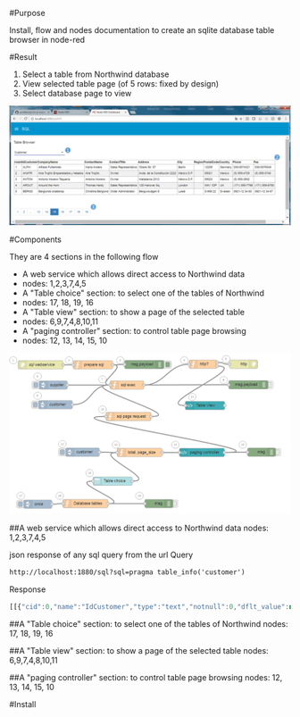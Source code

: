 #Purpose

Install, flow and nodes documentation to create an sqlite database table browser in node-red

#Result

1. Select a table from Northwind database
2. View selected table page (of 5 rows: fixed by design)
3. Select database page to view

![alt tag](https://raw.githubusercontent.com/gbrault/gistfiles/master/knex/knex.png)

#Components

They are 4 sections in the following flow

* A web service which allows direct access to Northwind data
 * nodes: 1,2,3,7,4,5
* A "Table choice" section: to select one of the tables of Northwind
 * nodes: 17, 18, 19, 16
* A "Table view" section: to show a page of the selected table
 * nodes: 6,9,7,4,8,10,11
* A "paging controller" section: to control table page browsing
 * nodes: 12, 13, 14, 15, 10

![alt tag](https://raw.githubusercontent.com/gbrault/gistfiles/39b80f3357924bf288ed1c9890c93ca0d0407c54/knex/knex%20flow.png)

##A web service which allows direct access to Northwind data
 nodes: 1,2,3,7,4,5
 
json response of any sql query from the url
Query
```html 
http://localhost:1880/sql?sql=pragma table_info('customer') 
```
Response
```javascript
[[{"cid":0,"name":"IdCustomer","type":"text","notnull":0,"dflt_value":null,"pk":1},{"cid":1,"name":"CompanyName","type":"text","notnull":0,"dflt_value":null,"pk":0},{"cid":2,"name":"ContactName","type":"text","notnull":0,"dflt_value":null,"pk":0},{"cid":3,"name":"ContactTitle","type":"text","notnull":0,"dflt_value":null,"pk":0},{"cid":4,"name":"Address","type":"text","notnull":0,"dflt_value":null,"pk":0},{"cid":5,"name":"City","type":"text","notnull":0,"dflt_value":null,"pk":0},{"cid":6,"name":"Region","type":"text","notnull":0,"dflt_value":null,"pk":0},{"cid":7,"name":"PostalCode","type":"text","notnull":0,"dflt_value":null,"pk":0},{"cid":8,"name":"Country","type":"text","notnull":0,"dflt_value":null,"pk":0},{"cid":9,"name":"Phone","type":"text","notnull":0,"dflt_value":null,"pk":0},{"cid":10,"name":"Fax","type":"text","notnull":0,"dflt_value":null,"pk":0}]]
```
 
##A "Table choice" section: to select one of the tables of Northwind
 nodes: 17, 18, 19, 16
 
##A "Table view" section: to show a page of the selected table
 nodes: 6,9,7,4,8,10,11
 
##A "paging controller" section: to control table page browsing
 nodes: 12, 13, 14, 15, 10
 


#Install
